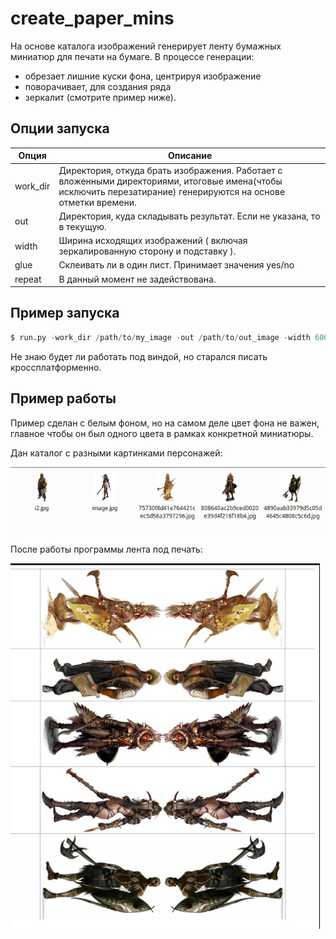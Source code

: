# create_paper_mins

На основе каталога изображений генерирует ленту бумажных миниатюр для печати на бумаге. В процессе генерации: 
- обрезает лишние куски фона, центрируя изображение 
- поворачивает, для создания ряда
- зеркалит (смотрите пример ниже). 

## Опции запуска 

| Опция | Описание |
|---|---|
| work_dir | Директория, откуда брать изображения. Работает с вложенными директориями, итоговые имена(чтобы исключить перезатирание) генерируются на основе отметки времени. | 
| out | Директория, куда складывать результат. Если не указана, то в текущую. | 
| width | Ширина исходящих изображений ( включая зеркалированную сторону и подставку ). |
| glue | Cклеивать ли в один лист. Принимает значения yes/no |
| repeat | В данный момент не задействована. |


## Пример запуска 
```python
$ run.py -work_dir /path/to/my_image -out /path/to/out_image -width 600 -glue yes 
```

Не знаю будет ли работать под виндой, но старался писать кроссплатформенно. 


## Пример работы

Пример сделан с белым фоном, но на самом деле цвет фона не важен, главное чтобы он был одного цвета в рамках конкретной миниатюры.

Дан каталог с разными картинками персонажей:

![Пример работы](docs/start.png "Разные картинки в одном каталоге")

После работы программы лента под печать:

![Пример работы](docs/end.png "Лента под печать на выходе")